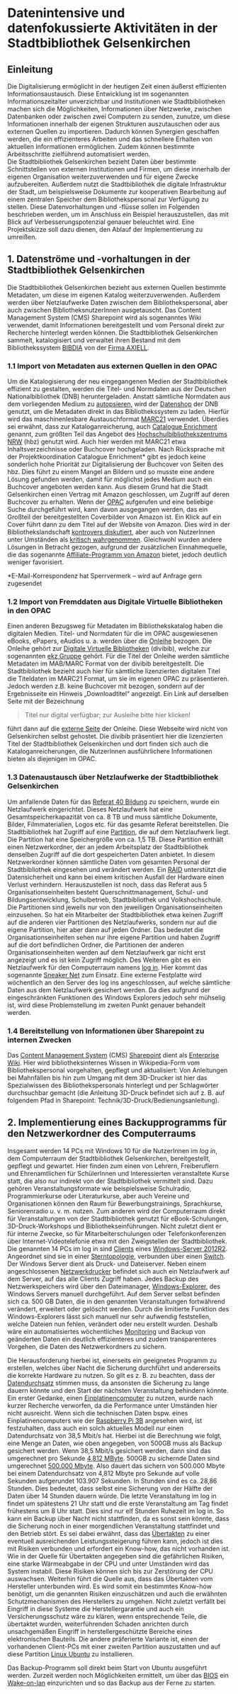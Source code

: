 # Datenintensive und datenfokussierte Aktivitäten in der Stadtbibliothek Gelsenkirchen

## Einleitung

Die Digitalisierung ermöglicht in der heutigen Zeit einen äußerst effizienten Informationsaustausch. Diese Entwicklung ist im sogenannten Informationszeitalter unverzichtbar und Institutionen wie Stadtbibliotheken machen sich die Möglichkeiten, Informationen über Netzwerke, zwischen Datenbanken oder zwischen zwei Computern zu senden, zunutze, um diese Informationen innerhalb der eigenen Strukturen auszutauschen oder aus externen Quellen zu importieren. Dadurch können Synergien geschaffen werden, die ein effizienteres Arbeiten und das schnellere Erhalten von aktuellen Informationen ermöglichen. Zudem können bestimmte Arbeitsschritte zielführend automatisiert werden.   
Die Stadtbibliothek Gelsenkirchen bezieht Daten über bestimmte Schnittstellen von externen Institutionen und Firmen, um diese innerhalb der eigenen Organisation weiterzuverwenden und für eigene Zwecke aufzubereiten. Außerdem nutzt die Stadtbibliothek die digitale Infrastruktur der Stadt, um beispielsweise Dokumente zur kooperativen Bearbeitung auf einem zentralen Speicher dem Bibliothekspersonal zur Verfügung zu stellen. Diese Datenvorhaltungen und -flüsse sollen im Folgenden beschrieben werden, um im Anschluss ein Beispiel herauszustellen, das mit Blick auf Verbesserungspotenzial genauer beleuchtet wird. Eine Projektskizze soll dazu dienen, den Ablauf der Implementierung zu umreißen.

## 1. Datenströme und -vorhaltungen in der Stadtbibliothek Gelsenkirchen

Die Stadtbibliothek Gelsenkirchen bezieht aus externen Quellen bestimmte Metadaten, um diese im eigenen Katalog weiterzuverwenden. Außerdem werden über Netzlaufwerke Daten zwischen dem Bibliothekspersonal, aber auch zwischen BibliotheksnutzerInnen ausgetauscht. Das Content Management System (CMS) Sharepoint wird als sogenanntes Wiki verwendet, damit Informationen bereitgestellt und vom Personal direkt zur Recherche hinterlegt werden können. Die Stadtbibliothek Gelsenkirchen sammelt, katalogisiert und verwaltet ihren Bestand mit dem Bibliothekssystem [BIBDIA](https://www.axiell.de/bibdia/) von der [Firma AXIELL](https://www.axiell.de/). 

  ### 1.1 Import von Metadaten aus externen Quellen in den OPAC 

Um die Katalogisierung der neu eingegangenen Medien der Stadtbibliothek effizient zu gestalten, werden die Titel- und Normdaten aus der Deutschen Nationalbibliothek (DNB) heruntergeladen. Anstatt sämtliche Normdaten aus dem vorliegenden Medium zu [autopsieren](https://de.wikipedia.org/wiki/Autopsie_(Bibliothekswesen)), wird der [Datenshop](https://www.dnb.de/DE/Header/Hilfe/datenshop.html) der DNB genutzt, um die Metadaten direkt in das Bibliothekssystem zu laden. Hierfür wird das maschinenlesbare Austauschformat [MARC21](https://www.dnb.de/DE/Standardisierung/Formate/MARC21/marc21_node.html) verwendet. Überdies sei erwähnt, dass zur Kataloganreicherung, auch [Catalogue Enrichment](https://www.hbz-nrw.de/produkte/digitalisierung/catalogue-enrichment) genannt, zum größten Teil das Angebot des [Hochschulbibliothekszentrums NRW](https://www.hbz-nrw.de/ueber-uns) (hbz) genutzt wird. Auch hier werden mit MARC21 etwa Inhaltsverzeichnisse oder Buchcover hochgeladen. Nach Rücksprache mit der Projektkoordination Catalogue Enrichment* gibt es jedoch keine sonderlich hohe Priorität zur Digitalisierung der Buchcover von Seiten des hbz. Dies führt zu einem Mangel an Bildern und so musste eine andere Lösung gefunden werden, damit für möglichst jedes Medium auch ein Buchcover angeboten werden kann. Aus diesem Grund hat die Stadt Gelsenkirchen einen Vertrag mit Amazon geschlossen, um Zugriff auf deren Buchcover zu erhalten. Wenn der [OPAC](https://katalog.stadtbibliothek-ge.de/opax/de/qsim.html.S) aufgerufen und eine beliebige Suche durchgeführt wird, kann davon ausgegangen werden, das ein Großteil der bereitgestellten Coverbilder von Amazon ist. Ein Klick auf ein Cover führt dann zu dem Titel auf der Website von Amazon. Dies wird in der Bibliothekslandschaft [kontrovers diskutiert](https://www.kribiblio.de/?p=681), aber auch von NutzerInnen unter Umständen als [kritisch 
wahrgenommen](https://www.bib-info.de/verband/publikationen/aktuell.html?tx_ttnews%5Btt_news%5D=4524&cHash=d764971a32). Gleichwohl wurden andere Lösungen in Betracht gezogen, aufgrund der zusätzlichen Einnahmequelle, die das sogenannte [Affiliate-Programm von Amazon](https://partnernet.amazon.de/) bietet, jedoch deutlich weniger favorisiert. 

*E-Mail-Korrespondenz hat Sperrvermerk – wird auf Anfrage gern zugesendet
 
  ### 1.2 Import von Fremddaten aus Digitale Virtuelle Bibliotheken in den OPAC 

Einen anderen Bezugsweg für Metadaten im Bibliothekskatalog haben die digitalen Medien. Titel- und Normdaten für die im OPAC ausgewiesenen eBooks, ePapers, eAudios u. a. werden über die [Onleihe](http://www.onleihe.net/) bezogen. Die Onleihe gehört zur [Digitale Virtuelle Bibliotheken](http://www.onleihe.net/unternehmen.html) (divibib), welche zur sogenannten [ekz 
Gruppe](http://www.onleihe.net/unternehmen/die-ekz-gruppe.html) gehört. Für die Titel der Onleihe werden sämtliche Metadaten im MAB/MARC Format von der divibib bereitgestellt. Die Stadtbibliothek bezieht auch hier für sämtliche lizenzierten digitalen Titel die Titeldaten im MARC21 Format, um sie im eigenen OPAC zu präsentieren. Jedoch werden z.B. keine Buchcover mit bezogen, sondern auf der Ergebnisseite ein Hinweis „Downloadtitel“ angezeigt. Ein Link auf derselben Seite mit der Bezeichnung 
> Titel nur digital verfügbar; zur Ausleihe bitte hier klicken! 

führt dann auf die [externe Seite](https://ebib.onleihe.de/gelsenkirchen/frontend/welcome,51-0-0-100-0-0-1-0-0-0-0.html) der Onleihe. Diese Webseite wird nicht von Gelsenkirchen selbst gehostet. Die divibib präsentiert hier die lizenzierten Titel der Stadtbibliothek Gelsenkirchen und dort finden sich auch die Kataloganreicherungen, die NutzerInnen ausführlichere Informationen bieten als diejenigen im OPAC.

### 1.3 Datenaustausch über Netzlaufwerke der Stadtbibliothek Gelsenkirchen

Um anfallende Daten für das [Referat 40 Bildung](https://www.gelsenkirchen.de/de/rathaus/politik_und_verwaltung/Vorstandsbereiche_und_Dienststellen/33632-referat-40-bildung) zu speichern, wurde ein Netzlaufwerk eingerichtet. Dieses Netzlaufwerk hat eine Gesamtspeicherkapazität von ca. 8 TB und muss sämtliche Dokumente, Bilder, Filmmaterialien, Logos etc. für das gesamte Referat bereitstellen. Die Stadtbibliothek hat Zugriff auf eine [Partition](https://www.itwissen.info/partition-Partition.html), die auf dem Netzlaufwerk liegt. Die Partition hat eine Speichergröße von ca. 1,5 TB. Diese Partition enthält einen Netzwerkordner, der an jedem Arbeitsplatz der Stadtbibliothek denselben Zugriff auf die dort gespeicherten Daten anbietet. In diesem Netzwerkordner können sämtliche Daten vom gesamten Personal der Stadtbibliothek eingesehen und verändert werden. Ein [RAID](https://www.elektronik-kompendium.de/sites/com/1001011.htm) unterstützt die Datensicherheit und kann bei einem kritischen Ausfall der Hardware einen Verlust verhindern. Herauszustellen ist noch, dass das Referat aus 5 Organisationseinheiten besteht Querschnittmanagement, Schul- und Bildungsentwicklung, Schulbetrieb, Stadtbibliothek und Volkshochschule. Die Partitionen sind jeweils nur von den jeweiligen Organisationseinheiten einzusehen. So hat ein Mitarbeiter der Stadtbibliothek etwa keinen Zugriff auf die anderen vier Partitionen des Netzlaufwerks, sondern nur auf die eigene Partition, hier aber dann auf jeden Ordner. Das bedeutet die Organisationseinheiten sehen nur ihre eigene Partition und haben Zugriff auf die dort befindlichen Ordner, die Partitionen der anderen Organisationseinheiten werden auf dem Netzlaufwerk gar nicht erst angezeigt und es ist kein Zugriff möglich.
Des Weiteren gibt es ein Netzlaufwerk für den Computerraum namens [log in](https://stadtbibliothek.gelsenkirchen.de/Homepage/Bibliotheken/Medienzentrum/login.asp). Hier kommt das sogenannte [Sneaker 
Net](https://www.bet.de/lexikon/sneakernet/) zum Einsatz. Eine externe Festplatte wird wöchentlich an den Server des log ins angeschlossen, auf welche sämtliche Daten aus dem Netzlaufwerk gesichert werden. Da dies aufgrund der eingeschränkten Funktionen des Windows Explorers jedoch sehr mühselig ist, wird diese Problemstellung im zweiten Punkt genauer behandelt werden.

  ### 1.4 Bereitstellung von Informationen über Sharepoint zu internen Zwecken
 
Das [Content Management System](https://wirtschaftslexikon.gabler.de/definition/content-management-system-cms-31303) (CMS) [Sharepoint](https://products.office.com/de-de/sharepoint/collaboration) dient als 
[Enterprise Wiki](https://it-service.network/blog/2017/07/20/enterprise-wiki-chancen-und-risiken/). Hier wird bibliotheksinternes Wissen in Wikipedia-Form vom Bibliothekspersonal vorgehalten, gepflegt und aktualisiert: Von Anleitungen bei Mahnfällen bis hin zum Umgang mit dem 3D-Drucker ist hier das Spezialwissen des Bibliothekspersonals hinterlegt und per Schlagwörter durchsuchbar gemacht (die Anleitung 3D-Druck befindet sich auf z. B. auf folgendem Pfad in Sharepoint: Technik/3D-Druck/Bedienungsanleitung).

## 2. Implementierung eines Backupprogramms für den Netzwerkordner des Computerraums

Insgesamt werden 14 PCs mit Windows 10 für die NutzerInnen im *log in*, dem Computerraum der Stadtbibliothek Gelsenkirchen, bereitgestellt, gepflegt und gewartet. Hier finden zum einen von Lehrern, Freiberuflern und Ehrenamtlichen für SchülerInnen und Interessierten veranstaltete Kurse statt, die also nur indirekt von der Stadtbibliothek vermittelt sind. Dazu gehören Veranstaltungsformate wie beispielsweise Schulradio, Programmierkurse oder Literaturkurse, aber auch Vereine und Organisationen können den Raum für Bewerbungstrainings, Sprachkurse, Seniorenradio u. v. m. nutzen. Zum anderen wird der Computerraum direkt für Veranstaltungen von der Stadtbibliothek genutzt für eBook-Schulungen, 3D-Druck-Workshops und Bibliothekseinführungen. Nicht zuletzt dient er für interne Zwecke, so für Mitarbeiterschulungen oder Telefonkonferenzen über Internet-Videotelefonie etwa mit den Zweigstellen der Stadtbibliothek. 
Die genannten 14 PCs im log in sind [Clients](https://www.itwissen.info/Client-client.html) eines [Windows-Server 2012R2](https://de.wikipedia.org/wiki/Microsoft_Windows_Server_2012#Windows_Server_2012_R2). Angeordnet sind sie in einer [Sterntopologie](https://www.itwissen.info/Sterntopologie-star-topology.html), verbunden über einen [Switch](https://www.itwissen.info/Switch-switch.html). Der Windows Server dient als Druck- und Dateiserver. Neben einem angeschlossenen [Netzwerkdrucker](https://www.itwissen.info/Netzwerkdrucker-network-printer.html) befindet sich auch ein Netzlaufwerk auf dem Server, auf das alle Clients Zugriff haben. Jedes Backup des Netzwerkspeichers wird über den Dateimanager, [Windows-Explorer](https://de.wikipedia.org/wiki/Windows-Explorer), des Windows Servers manuell durchgeführt. Auf dem Server selbst befinden sich ca. 500 GB Daten, die in den genannten Veranstaltungen fortwährend verändert, erweitert oder gelöscht werden. Durch die limitierte Funktion des Windows-Explorers lässt sich manuell nur sehr aufwendig feststellen, welche Dateien nun fehlen, verändert oder neu erstellt wurden. Deshalb wäre ein automatisiertes wöchentliches [Monitoring](https://www.itwissen.info/Monitoring-monitoring.html) und Backup von geänderten Daten ein deutlich effizienteres und zudem transparenteres Vorgehen, die Daten des Netzwerkordners zu sichern.

Die Herausforderung hierbei ist, einerseits ein geeignetes Programm zu erstellen, welches über Nacht die Sicherung durchführt und andererseits die korrekte Hardware zu nutzen. So gilt es z. B. zu beachten, dass der [Datendurchsatz](https://www.itwissen.info/Datendurchsatz-data-throughput.html) stimmen muss, da ansonsten die Sicherung zu lange dauern könnte und den Start der nächsten Veranstaltung behindern könnte. Ein erster Gedanke, einen [Einplatinencomputer](https://www.itwissen.info/Einplatinencomputer-single-board-computer-SBC.html) zu nutzen, wurde nach kurzer Recherche verworfen, da die Performance unter Umständen hier nicht ausreicht. Wenn sich die technischen Daten bspw. eines Einplatinencomputers wie der [Raspberry Pi 3B](http://www.raspberry-pi-geek.de/Magazin/2016/03/Der-Raspberry-Pi-3-Model-B-im-Detail) angesehen wird, ist festzuhalten, dass auch ein solch aktuelles Modell nur einen Datendurchsatz von 38,5 Mbit/s hat. Hierbei ist die Berechnung wie folgt, eine Menge an Daten, wie oben angegeben, von 500GB muss als Backup gesichert werden. Wenn 38,5 Mbit/s gesichert werden, dann sind das umgerechnet pro Sekunde [4,812 MByte](https://www.heise.de/netze/tools/bandbreitenrechner/). 500GB zu sichernde Daten sind umgerechnet [500.000 Mbyte](https://www.heise.de/netze/tools/bandbreitenrechner/). Also dauert das sichern von 500.000 Mbyte bei einem Datendurchsatz von 4,812 Mbyte pro Sekunde auf volle Sekunden aufgerundet 103.907 Sekunden. In Stunden sind es ca. 28,86 Stunden. Dies bedeutet, dass selbst eine Sicherung von der Hälfte der Daten über 14 Stunden dauern würde. Die letzte Veranstaltung im log in findet um spätestens 21 Uhr statt und die erste Veranstaltung am Tag findet frühestens um 8 Uhr statt. Dies sind nur elf Stunden Ruhezeit im log in. So kann ein Backup über Nacht nicht stattfinden, da es sonst sein könnte, dass die Sicherung noch in einer morgendlichen Veranstaltung stattfindet und den Betrieb stört. Es sei dabei erwähnt, dass das [Übertakten](https://www.informatik-verstehen.de/lexikon/overclocking/) zu einer eventuell ausreichenden Leistungssteigerung führen kann, jedoch ist dies mit Risiken verbunden und erfordert ein Know-how, das nicht vorhanden ist. Wie in der Quelle für Übertakten angegeben sind die gefährlichen Risiken, eine starke Wärmeabgabe in der CPU und unter Umständen wird das System instabil. Diese Risiken können sich bis zur Zerstörung der CPU auswachsen. Weiterhin führt die Quelle aus, dass das Übertakten vom Hersteller unterbunden wird. Es wird somit ein bestimmtes Know-how benötigt, um die genannten Risiken einzuschätzen und auch die erwähnten Schutzmechanismen des Herstellers zu umgehen. Nicht zuletzt verfällt bei Eingriff in diese Systeme die Herstellergarantie und auch ein Versicherungsschutz wäre zu klären, wenn entsprechende Teile, die übertaktet wurden, weiterführenden Schaden anrichten durch unsachgemäßen Eingriff in herstellergeschützte Bereiche eines elektronischen Bauteils.
Die andere präferierte Variante ist, einen der vorhandenen Client-PCs mit einer zweiten Partition auszustatten und auf diese Partition [Linux Ubuntu](https://www.itwissen.info/Ubuntu-ubuntu.html) zu installieren. 

Das Backup-Programm soll direkt beim Start von Ubuntu ausgeführt werden. Zurzeit werden noch Möglichkeiten ermittelt, um über das [BIOS](https://de.wikipedia.org/wiki/BIOS) ein [Wake-on-lan](https://www.itwissen.info/WOL-wake-on-LAN.html) einzurichten und so das Backup aus der Ferne zu starten. 


